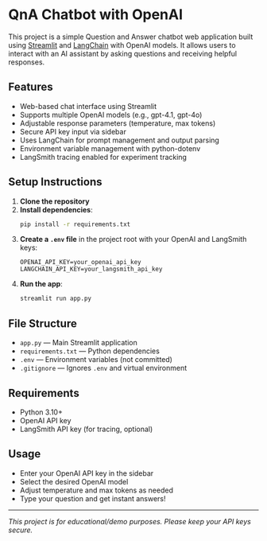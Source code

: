 # QnA Chatbot with OpenAI

This project is a simple Question and Answer chatbot web application built using [Streamlit](https://streamlit.io/) and [LangChain](https://python.langchain.com/) with OpenAI models. It allows users to interact with an AI assistant by asking questions and receiving helpful responses.

## Features
- Web-based chat interface using Streamlit
- Supports multiple OpenAI models (e.g., gpt-4.1, gpt-4o)
- Adjustable response parameters (temperature, max tokens)
- Secure API key input via sidebar
- Uses LangChain for prompt management and output parsing
- Environment variable management with python-dotenv
- LangSmith tracing enabled for experiment tracking

## Setup Instructions

1. **Clone the repository**
2. **Install dependencies**:
   ```bash
   pip install -r requirements.txt
   ```
3. **Create a `.env` file** in the project root with your OpenAI and LangSmith keys:
   ```env
   OPENAI_API_KEY=your_openai_api_key
   LANGCHAIN_API_KEY=your_langsmith_api_key
   ```
4. **Run the app**:
   ```bash
   streamlit run app.py
   ```

## File Structure
- `app.py` — Main Streamlit application
- `requirements.txt` — Python dependencies
- `.env` — Environment variables (not committed)
- `.gitignore` — Ignores `.env` and virtual environment

## Requirements
- Python 3.10+
- OpenAI API key
- LangSmith API key (for tracing, optional)

## Usage
- Enter your OpenAI API key in the sidebar
- Select the desired OpenAI model
- Adjust temperature and max tokens as needed
- Type your question and get instant answers!

---

*This project is for educational/demo purposes. Please keep your API keys secure.*
